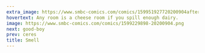 ```yaml
---
extra_image: https://www.smbc-comics.com/comics/159951927720200904after.png
hovertext: Any room is a cheese room if you spill enough dairy.
image: https://www.smbc-comics.com/comics/1599229898-20200904.png
next: good-boy
prev: ceres
title: Smell
---
```

